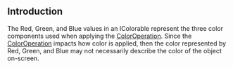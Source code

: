 ## Introduction

The Red, Green, and Blue values in an IColorable represent the three color components used when applying the [ColorOperation](/frb/docs/index.php?title=FlatRedBall.Graphics.IColorable.ColorOperation.md "FlatRedBall.Graphics.IColorable.ColorOperation"). Since the [ColorOperation](/frb/docs/index.php?title=FlatRedBall.Graphics.IColorable.ColorOperation.md "FlatRedBall.Graphics.IColorable.ColorOperation") impacts how color is applied, then the color represented by Red, Green, and Blue may not necessarily describe the color of the object on-screen.
